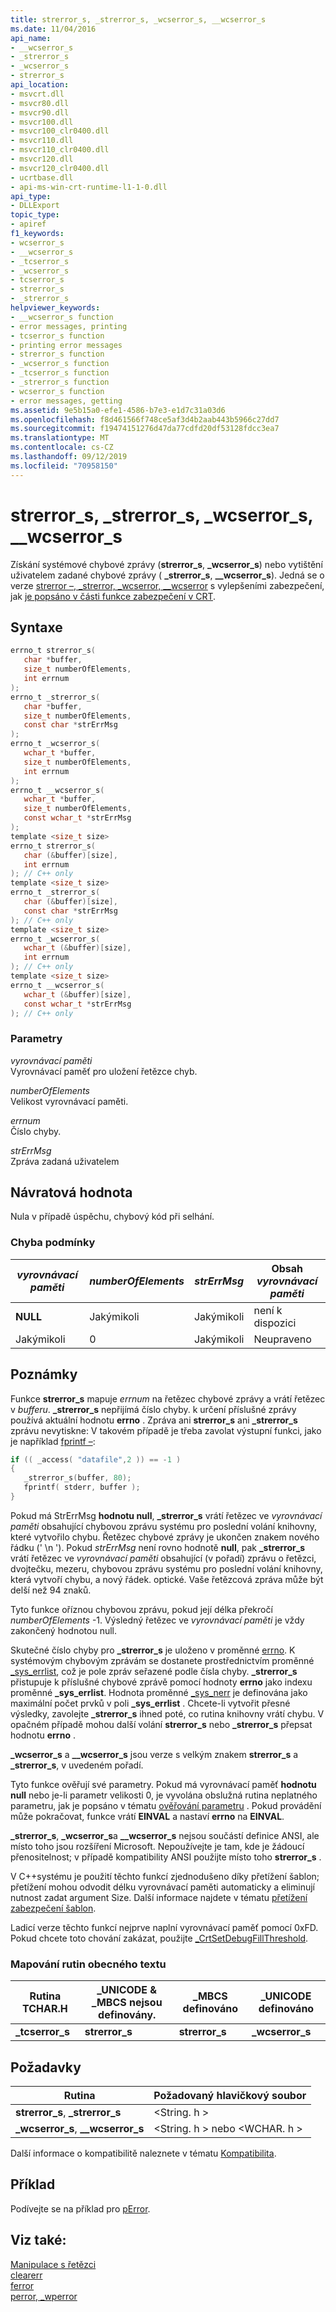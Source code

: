 ```yaml
---
title: strerror_s, _strerror_s, _wcserror_s, __wcserror_s
ms.date: 11/04/2016
api_name:
- __wcserror_s
- _strerror_s
- _wcserror_s
- strerror_s
api_location:
- msvcrt.dll
- msvcr80.dll
- msvcr90.dll
- msvcr100.dll
- msvcr100_clr0400.dll
- msvcr110.dll
- msvcr110_clr0400.dll
- msvcr120.dll
- msvcr120_clr0400.dll
- ucrtbase.dll
- api-ms-win-crt-runtime-l1-1-0.dll
api_type:
- DLLExport
topic_type:
- apiref
f1_keywords:
- wcserror_s
- __wcserror_s
- _tcserror_s
- _wcserror_s
- tcserror_s
- strerror_s
- _strerror_s
helpviewer_keywords:
- __wcserror_s function
- error messages, printing
- tcserror_s function
- printing error messages
- strerror_s function
- _wcserror_s function
- _tcserror_s function
- _strerror_s function
- wcserror_s function
- error messages, getting
ms.assetid: 9e5b15a0-efe1-4586-b7e3-e1d7c31a03d6
ms.openlocfilehash: f8d461566f748ce5af3d4b2aab443b5966c27dd7
ms.sourcegitcommit: f19474151276d47da77cdfd20df53128fdcc3ea7
ms.translationtype: MT
ms.contentlocale: cs-CZ
ms.lasthandoff: 09/12/2019
ms.locfileid: "70958150"
---
```

# <a name="strerror_s-_strerror_s-_wcserror_s-__wcserror_s"></a>strerror_s, _strerror_s, _wcserror_s, __wcserror_s

Získání systémové chybové zprávy (**strerror_s**, **_wcserror_s**) nebo vytištění uživatelem zadané chybové zprávy ( **_strerror_s**, **__wcserror_s**). Jedná se o verze [strerror –, _strerror, _wcserror, \__wcserror](strerror-strerror-wcserror-wcserror.md) s vylepšeními zabezpečení, jak [je popsáno v části funkce zabezpečení v CRT](../../c-runtime-library/security-features-in-the-crt.md).

## <a name="syntax"></a>Syntaxe

```C
errno_t strerror_s(
   char *buffer,
   size_t numberOfElements,
   int errnum
);
errno_t _strerror_s(
   char *buffer,
   size_t numberOfElements,
   const char *strErrMsg
);
errno_t _wcserror_s(
   wchar_t *buffer,
   size_t numberOfElements,
   int errnum
);
errno_t __wcserror_s(
   wchar_t *buffer,
   size_t numberOfElements,
   const wchar_t *strErrMsg
);
template <size_t size>
errno_t strerror_s(
   char (&buffer)[size],
   int errnum
); // C++ only
template <size_t size>
errno_t _strerror_s(
   char (&buffer)[size],
   const char *strErrMsg
); // C++ only
template <size_t size>
errno_t _wcserror_s(
   wchar_t (&buffer)[size],
   int errnum
); // C++ only
template <size_t size>
errno_t __wcserror_s(
   wchar_t (&buffer)[size],
   const wchar_t *strErrMsg
); // C++ only
```

### <a name="parameters"></a>Parametry

*vyrovnávací paměti*<br/>
Vyrovnávací paměť pro uložení řetězce chyb.

*numberOfElements*<br/>
Velikost vyrovnávací paměti.

*errnum*<br/>
Číslo chyby.

*strErrMsg*<br/>
Zpráva zadaná uživatelem

## <a name="return-value"></a>Návratová hodnota

Nula v případě úspěchu, chybový kód při selhání.

### <a name="error-condtions"></a>Chyba podmínky

|*vyrovnávací paměti*|*numberOfElements*|*strErrMsg*|Obsah *vyrovnávací paměti*|
|--------------|------------------------|-----------------|--------------------------|
|**NULL**|Jakýmikoli|Jakýmikoli|není k dispozici|
|Jakýmikoli|0|Jakýmikoli|Neupraveno|

## <a name="remarks"></a>Poznámky

Funkce **strerror_s** mapuje *errnum* na řetězec chybové zprávy a vrátí řetězec v *bufferu*. **_strerror_s** nepřijímá číslo chyby. k určení příslušné zprávy používá aktuální hodnotu **errno** . Zpráva ani **strerror_s** ani **_strerror_s** zprávu nevytiskne: V takovém případě je třeba zavolat výstupní funkci, jako je například [fprintf –](fprintf-fprintf-l-fwprintf-fwprintf-l.md):

```C
if (( _access( "datafile",2 )) == -1 )
{
   _strerror_s(buffer, 80);
   fprintf( stderr, buffer );
}
```

Pokud má StrErrMsg **hodnotu null**, **_strerror_s** vrátí řetězec ve *vyrovnávací paměti* obsahující chybovou zprávu systému pro poslední volání knihovny, které vytvořilo chybu. Řetězec chybové zprávy je ukončen znakem nového řádku (' \n '). Pokud *strErrMsg* není rovno hodnotě **null**, pak **_strerror_s** vrátí řetězec ve *vyrovnávací paměti* obsahující (v pořadí) zprávu o řetězci, dvojtečku, mezeru, chybovou zprávu systému pro poslední volání knihovny, která vytvoří chybu, a nový řádek. optické. Vaše řetězcová zpráva může být delší než 94 znaků.

Tyto funkce oříznou chybovou zprávu, pokud její délka překročí *numberOfElements* -1. Výsledný řetězec ve *vyrovnávací paměti* je vždy zakončený hodnotou null.

Skutečné číslo chyby pro **_strerror_s** je uloženo v proměnné [errno](../../c-runtime-library/errno-doserrno-sys-errlist-and-sys-nerr.md). K systémovým chybovým zprávám se dostanete prostřednictvím proměnné [_sys_errlist](../../c-runtime-library/errno-doserrno-sys-errlist-and-sys-nerr.md), což je pole zpráv seřazené podle čísla chyby. **_strerror_s** přistupuje k příslušné chybové zprávě pomocí hodnoty **errno** jako indexu proměnné **_sys_errlist**. Hodnota proměnné [_sys_nerr](../../c-runtime-library/errno-doserrno-sys-errlist-and-sys-nerr.md) je definována jako maximální počet prvků v poli **_sys_errlist** . Chcete-li vytvořit přesné výsledky, zavolejte **_strerror_s** ihned poté, co rutina knihovny vrátí chybu. V opačném případě mohou další volání **strerror_s** nebo **_strerror_s** přepsat hodnotu **errno** .

**_wcserror_s** a **__wcserror_s** jsou verze s velkým znakem **strerror_s** a **_strerror_s**, v uvedeném pořadí.

Tyto funkce ověřují své parametry. Pokud má vyrovnávací paměť **hodnotu null** nebo je-li parametr velikosti 0, je vyvolána obslužná rutina neplatného parametru, jak je popsáno v tématu [ověřování parametru](../../c-runtime-library/parameter-validation.md) . Pokud provádění může pokračovat, funkce vrátí **EINVAL** a nastaví **errno** na **EINVAL**.

**_strerror_s**, **_wcserror_s**a **__wcserror_s** nejsou součástí definice ANSI, ale místo toho jsou rozšíření Microsoft. Nepoužívejte je tam, kde je žádoucí přenositelnost; v případě kompatibility ANSI použijte místo toho **strerror_s** .

V C++systému je použití těchto funkcí zjednodušeno díky přetížení šablon; přetížení mohou odvodit délku vyrovnávací paměti automaticky a eliminují nutnost zadat argument Size. Další informace najdete v tématu [přetížení zabezpečení šablon](../../c-runtime-library/secure-template-overloads.md).

Ladicí verze těchto funkcí nejprve naplní vyrovnávací paměť pomocí 0xFD. Pokud chcete toto chování zakázat, použijte [_CrtSetDebugFillThreshold](crtsetdebugfillthreshold.md).

### <a name="generic-text-routine-mappings"></a>Mapování rutin obecného textu

|Rutina TCHAR.H|_UNICODE & _MBCS nejsou definovány.|_MBCS definováno|_UNICODE definováno|
|---------------------|------------------------------------|--------------------|-----------------------|
|**_tcserror_s**|**strerror_s**|**strerror_s**|**_wcserror_s**|

## <a name="requirements"></a>Požadavky

|Rutina|Požadovaný hlavičkový soubor|
|-------------|---------------------|
|**strerror_s**, **_strerror_s**|\<String. h >|
|**_wcserror_s**, **__wcserror_s**|\<String. h > nebo \<WCHAR. h >|

Další informace o kompatibilitě naleznete v tématu [Kompatibilita](../../c-runtime-library/compatibility.md).

## <a name="example"></a>Příklad

Podívejte se na příklad pro [pError](perror-wperror.md).

## <a name="see-also"></a>Viz také:

[Manipulace s řetězci](../../c-runtime-library/string-manipulation-crt.md)<br/>
[clearerr](clearerr.md)<br/>
[ferror](ferror.md)<br/>
[perror, _wperror](perror-wperror.md)<br/>
